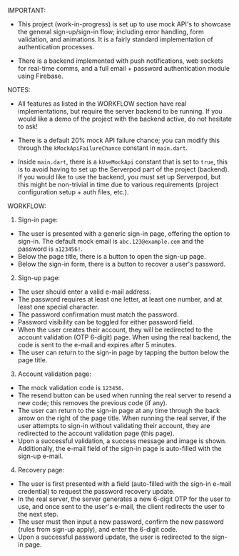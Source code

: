 IMPORTANT:

- This project (work-in-progress) is set up to use mock API's to showcase the general sign-up/sign-in flow; including error handling, form validation, and animations. It is a fairly standard implementation of authentication processes.

- There is a backend implemented with push notifications, web sockets for real-time comms, and a full email + password authentication module using Firebase.

NOTES:
- All features as listed in the WORKFLOW section have real implementations, but require the server backend to be running. If you would like a demo of the project with the backend active, do not hesitate to ask!

- There is a default 20% mock API failure chance; you can modify this through the `kMockApiFailureChance` constant in `main.dart`.

- Inside `main.dart`, there is a `kUseMockApi` constant that is set to `true`, this is to avoid having to set up the Serverpod part of the project (backend). If you
would like to use the backend, you must set up Serverpod, but this might be non-trivial in time due to various requirements (project configuration setup + auth files, etc.).

WORKFLOW:

1. Sign-in page:
- The user is presented with a generic sign-in page, offering the option to sign-in. The default mock email is `abc.123@example.com` and the password is `a123456!`.
- Below the page title, there is a button to open the sign-up page.
- Below the sign-in form, there is a button to recover a user's password.

2. Sign-up page:
- The user should enter a valid e-mail address.
- The password requires at least one letter, at least one number, and at least one special character.
- The password confirmation must match the password.
- Password visibility can be toggled for either password field.
- When the user creates their account, they will be redirected to the account validation (OTP 6-digit) page. When using the real backend, the code is sent to the e-mail and expires after 5 minutes.
- The user can return to the sign-in page by tapping the button below the page title.

3. Account validation page:
- The mock validation code is `123456`.
- The resend button can be used when running the real server to resend a new code; this removes the previous code (if any).
- The user can return to the sign-in page at any time through the back arrow on the right of the page title. When running the real server, if the user attempts to sign-in without validating their account, they are redirected to the account validation page (this page).
- Upon a successful validation, a success message and image is shown. Additionally, the e-mail field of the sign-in page is auto-filled with the sign-up e-mail.

4. Recovery page:
- The user is first presented with a field (auto-filled with the sign-in e-mail credential) to request the password recovery update.
- In the real server, the server generates a new 6-digit OTP for the user to use, and once sent to the user's e-mail, the client redirects the user to the next step.
- The user must then input a new password, confirm the new password (rules from sign-up apply), and enter the 6-digit code.
- Upon a successful password update, the user is redirected to the sign-in page.
